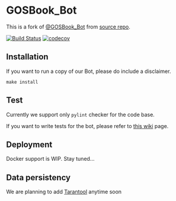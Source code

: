 # GOSBook_Bot

This is a fork of [@GOSBook\_Bot](https://t.me/GOSBook_Bot) from [source repo](https://github.com/DidenkoAndre/GOSBook_Bot).

[![Build Status](https://travis-ci.org/opomuc/GOSBook_Bot.svg?branch=master)](https://travis-ci.org/opomuc/GOSBook_Bot)
[![codecov](https://codecov.io/gh/opomuc/GOSBook_Bot/branch/master/graph/badge.svg)](https://codecov.io/gh/opomuc/GOSBook_Bot)

## Installation

If you want to run a copy of our Bot, please do include a disclaimer.
```
make install
```

## Test

Currently we support only `pylint` checker for the code base.

If you want to write tests for the bot, please refer to [this wiki](https://github.com/python-telegram-bot/python-telegram-bot/wiki/Writing-Tests) page.

## Deployment

Docker support is WIP. Stay tuned...

## Data persistency

We are planning to add [Tarantool](https://github.com/tarantool) anytime soon
